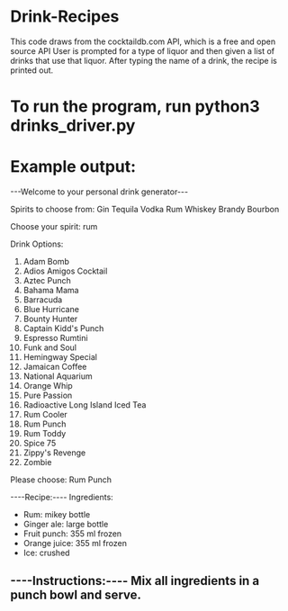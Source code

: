 # Drink-Recipes
This code draws from the cocktaildb.com API, which is a free and open source API
User is prompted for a type of liquor and then given a list of drinks that use that liquor.
After typing the name of a drink, the recipe is printed out.

# To run the program, run python3 drinks_driver.py

# Example output:

---Welcome to your personal drink generator---

Spirits to choose from:
    Gin
    Tequila
    Vodka
    Rum
    Whiskey
    Brandy
    Bourbon

Choose your spirit:
rum

Drink Options:
1)  Adam Bomb
2)  Adios Amigos Cocktail
3)  Aztec Punch
4)  Bahama Mama
5)  Barracuda
6)  Blue Hurricane
7)  Bounty Hunter
8)  Captain Kidd's Punch
9)  Espresso Rumtini
10)  Funk and Soul
11)  Hemingway Special
12)  Jamaican Coffee
13)  National Aquarium
14)  Orange Whip
15)  Pure Passion
16)  Radioactive Long Island Iced Tea
17)  Rum Cooler
18)  Rum Punch
19)  Rum Toddy
20)  Spice 75
21)  Zippy's Revenge
22)  Zombie

Please choose:
Rum Punch

----Recipe:----
Ingredients:
- Rum: mikey bottle
- Ginger ale: large bottle
- Fruit punch: 355 ml frozen
- Orange juice: 355 ml frozen
- Ice: crushed


----Instructions:----
Mix all ingredients in a punch bowl and serve.
-----------------------------------------------------
